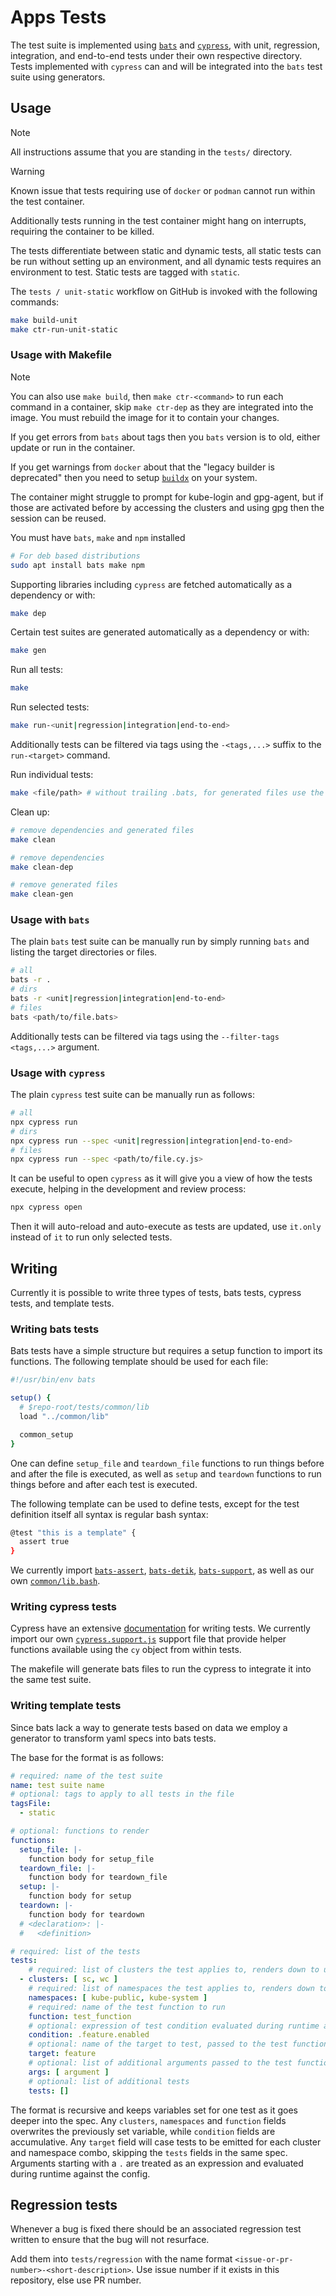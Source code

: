 # Apps Tests

The test suite is implemented using [`bats`](https://github.com/bats-core/bats-core) and [`cypress`](https://github.com/cypress-io/cypress), with unit, regression, integration, and end-to-end tests under their own respective directory.
Tests implemented with `cypress` can and will be integrated into the `bats` test suite using generators.

## Usage

> [!note]
> All instructions assume that you are standing in the `tests/` directory.

> [!warning]
> Known issue that tests requiring use of `docker` or `podman` cannot run within the test container.
>
> Additionally tests running in the test container might hang on interrupts, requiring the container to be killed.

The tests differentiate between static and dynamic tests, all static tests can be run without setting up an environment, and all dynamic tests requires an environment to test.
Static tests are tagged with `static`.

The `tests / unit-static` workflow on GitHub is invoked with the following commands:

```bash
make build-unit
make ctr-run-unit-static
```

### Usage with Makefile

> [!note]
> You can also use `make build`, then `make ctr-<command>` to run each command in a container, skip `make ctr-dep` as they are integrated into the image.
> You must rebuild the image for it to contain your changes.
>
> If you get errors from `bats` about tags then you `bats` version is to old, either update or run in the container.
>
> If you get warnings from `docker` about that the "legacy builder is deprecated" then you need to setup [`buildx`](https://docs.docker.com/go/buildx) on your system.
>
> The container might struggle to prompt for kube-login and gpg-agent, but if those are activated before by accessing the clusters and using gpg then the session can be reused.

You must have `bats`, `make` and `npm` installed

```bash
# For deb based distributions
sudo apt install bats make npm
```

Supporting libraries including `cypress` are fetched automatically as a dependency or with:

```bash
make dep
```

Certain test suites are generated automatically as a dependency or with:

```bash
make gen
```

Run all tests:

```bash
make
```

Run selected tests:

```bash
make run-<unit|regression|integration|end-to-end>
```

Additionally tests can be filtered via tags using the `-<tags,...>` suffix to the `run-<target>` command.

Run individual tests:

```bash
make <file/path> # without trailing .bats, for generated files use the .gen ending
```

Clean up:

```bash
# remove dependencies and generated files
make clean

# remove dependencies
make clean-dep

# remove generated files
make clean-gen
```

### Usage with `bats`

The plain `bats` test suite can be manually run by simply running `bats` and listing the target directories or files.

```bash
# all
bats -r .
# dirs
bats -r <unit|regression|integration|end-to-end>
# files
bats <path/to/file.bats>
```

Additionally tests can be filtered via tags using the `--filter-tags <tags,...>` argument.

### Usage with `cypress`

The plain `cypress` test suite can be manually run as follows:

```bash
# all
npx cypress run
# dirs
npx cypress run --spec <unit|regression|integration|end-to-end>
# files
npx cypress run --spec <path/to/file.cy.js>
```

It can be useful to open `cypress` as it will give you a view of how the tests execute, helping in the development and review process:

```bash
npx cypress open
```

Then it will auto-reload and auto-execute as tests are updated, use `it.only` instead of `it` to run only selected tests.

## Writing

Currently it is possible to write three types of tests, bats tests, cypress tests, and template tests.

### Writing bats tests

Bats tests have a simple structure but requires a setup function to import its functions.
The following template should be used for each file:

```bash
#!/usr/bin/env bats

setup() {
  # $repo-root/tests/common/lib
  load "../common/lib"

  common_setup
}
```

One can define `setup_file` and `teardown_file` functions to run things before and after the file is executed, as well as `setup` and `teardown` functions to run things before and after each test is executed.

The following template can be used to define tests, except for the test definition itself all syntax is regular bash syntax:

```bash
@test "this is a template" {
  assert true
}
```

We currently import [`bats-assert`](https://github.com/bats-core/bats-assert), [`bats-detik`](https://github.com/bats-core/bats-detik), [`bats-support`](https://github.com/bats-core/bats-support), as well as our own [`common/lib.bash`](common/lib.bash).

### Writing cypress tests

Cypress have an extensive [documentation](https://docs.cypress.io) for writing tests.
We currently import our own [`cypress.support.js`](cypress.support.js) support file that provide helper functions available using the `cy` object from within tests.

The makefile will generate bats files to run the cypress to integrate it into the same test suite.

### Writing template tests

Since bats lack a way to generate tests based on data we employ a generator to transform yaml specs into bats tests.

The base for the format is as follows:

```yaml
# required: name of the test suite
name: test suite name
# optional: tags to apply to all tests in the file
tagsFile:
  - static

# optional: functions to render
functions:
  setup_file: |-
    function body for setup_file
  teardown_file: |-
    function body for teardown_file
  setup: |-
    function body for setup
  teardown: |-
    function body for teardown
  # <declaration>: |-
  #   <definition>

# required: list of the tests
tests:
    # required: list of clusters the test applies to, renders down to use "with_kubeconfig <cluster>"
  - clusters: [ sc, wc ]
    # required: list of namespaces the test applies to, renders down to use "with_namespace <namespace>"
    namespaces: [ kube-public, kube-system ]
    # required: name of the test function to run
    function: test_function
    # optional: expression of test condition evaluated during runtime against the config
    condition: .feature.enabled
    # optional: name of the target to test, passed to the test function as the first parameter
    target: feature
    # optional: list of additional arguments passed to the test function
    args: [ argument ]
    # optional: list of additional tests
    tests: []
```

The format is recursive and keeps variables set for one test as it goes deeper into the spec.
Any `clusters`, `namespaces` and `function` fields overwrites the previously set variable, while `condition` fields are accumulative.
Any `target` field will case tests to be emitted for each cluster and namespace combo, skipping the `tests` fields in the same spec.
Arguments starting with a `.` are treated as an expression and evaluated during runtime against the config.

## Regression tests

Whenever a bug is fixed there should be an associated regression test written to ensure that the bug will not resurface.

Add them into `tests/regression` with the name format `<issue-or-pr-number>-<short-description>`.
Use issue number if it exists in this repository, else use PR number.
